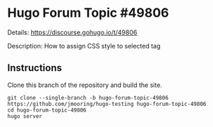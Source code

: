 # Hugo Forum Topic #49806

Details: <https://discourse.gohugo.io/t/49806>

Description: How to assign CSS style to selected tag

## Instructions

Clone this branch of the repository and build the site.

```text
git clone --single-branch -b hugo-forum-topic-49806 https://github.com/jmooring/hugo-testing hugo-forum-topic-49806
cd hugo-forum-topic-49806
hugo server
```

